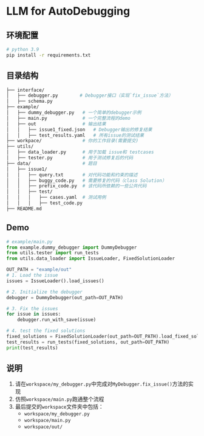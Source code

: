 # LLM for AutoDebugging
## 环境配置
```bash
# python 3.9
pip install -r requirements.txt
```

## 目录结构
```bash
├── interface/
│   ├── debugger.py        # Debugger接口（实现`fix_issue`方法）
│   ├── schema.py
├── example/
│   ├── dummy_debugger.py   # 一个简单的debugger示例
│   ├── main.py             # 一个完整流程的demo
│   ├── out                 # 输出结果
│   │   ├── issue1_fixed.json   # Debugger输出的修复结果
│   │   ├── test_results.yaml   # 所有issue的测试结果
├── workpace/               # 你的工作目录(需要提交)
├── utils/
│   ├── data_loader.py      # 用于加载 issue和 testcases
│   ├── tester.py           # 用于测试修复后的代码
├── data/                   # 题目
│   ├── issue1/
│   │   ├── query.txt       # 对代码功能和约束的描述
│   │   ├── buggy_code.py   # 需要修复的代码（class Solution）
│   │   ├── prefix_code.py  # 该代码所依赖的一些公共代码
│   │   ├── test/
│   │   │   ├── cases.yaml  # 测试用例
│   │   │   ├── test_code.py
├── README.md
```

## Demo
```python
# example/main.py
from example.dummy_debugger import DummyDebugger
from utils.tester import run_tests
from utils.data_loader import IssueLoader, FixedSolutionLoader

OUT_PATH = "example/out"
# 1. Load the issue
issues = IssueLoader().load_issues()

# 2. Initialize the debugger
debugger = DummyDebugger(out_path=OUT_PATH)

# 3. Fix the issues
for issue in issues:
    debugger.run_with_save(issue)

# 4. test the fixed solutions
fixed_solutions = FixedSolutionLoader(out_path=OUT_PATH).load_fixed_solutions()
test_results = run_tests(fixed_solutions, out_path=OUT_PATH)
print(test_results)
```

## 说明
1. 请在`workspace/my_debugger.py`中完成对`MyDebugger.fix_issue()`方法的实现
2. 仿照`workspace/main.py`跑通整个流程
3. 最后提交的`workspace`文件夹中包括：
    - `workspace/my_debugger.py`
    - `workspace/main.py`
    - `workspace/out/`
